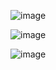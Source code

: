
![image](https://user-images.githubusercontent.com/57019745/168692875-be973527-e73e-4fdc-a184-7d737f7ee496.png)

![image](https://user-images.githubusercontent.com/57019745/168693090-2aaa9ae2-c106-444a-9b5d-76cd3eddd6e5.png)

![image](https://user-images.githubusercontent.com/57019745/168693395-22a12e0d-ab14-447b-9516-90f8f4056ff8.png)
